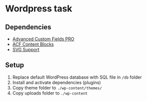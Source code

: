 # Wordpress task

## Dependencies
* [Advanced Custom Fields PRO](https://www.advancedcustomfields.com/)
* [ACF Content Blocks](https://github.com/Slicejack/acf-content-blocks)
* [SVG Support](https://wordpress.org/plugins/svg-support/)

## Setup
1. Replace default WordPress database with SQL file in `/db` folder
2. Install and activate dependencies (plugins)
3. Copy theme folder to `./wp-content/themes/`
4. Copy uploads folder to `./wp-content`

